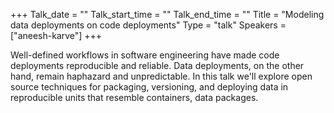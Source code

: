 +++
Talk_date = ""
Talk_start_time = ""
Talk_end_time = ""
Title = "Modeling data deployments on code deployments"
Type = "talk"
Speakers = ["aneesh-karve"]
+++

Well-defined workflows in software engineering have made code deployments reproducible and reliable. Data deployments, on the other hand, remain haphazard and unpredictable. In this talk we'll explore open source techniques for packaging, versioning, and deploying data in reproducible units that resemble containers, data packages.
